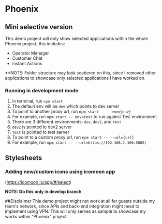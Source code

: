 # Phoenix

## Mini selective version
This demo project will only show selected applications within the whole Phoenix project, this includes:
- Operator Manager
- Customer Chat
- Instant Actions

**NOTE: Folder structure may look scattered on this, since I removed other applications to showcase only selected applications I have worked on.

### Running in development mode
1. In terminal, run ```npm start```
2. The default env will be ```dev``` which points to dev server
3. To point to another proxy url, run ```npm start -- --env={env}```
4. For example, run ```npm start -- env=test``` to run against Test environment
5. There are 3 different environments: ```dev```, ```dev2```, and ```test```
6. ```dev2``` is pointed to dev2 server
7. ```test``` is pointed to test server
8. To point to a custom proxy url, run ```npm start -- --url={url}```
9. For example, run ```npm start -- --url=https://192.168.1.100:8080/```

## Stylesheets
### Adding new/custom icons using icomoon app
(https://icomoon.io/app/#/select)

**NOTE: Do this only in develop branch**

##Disclaimer
This demo project might not work at all for guests outside my team's network, since APIs and back-end integration might need to implement using VPN. This will only serves as sample to showcase my works within "Phoenix" project.

